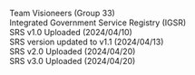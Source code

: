 Team Visioneers (Group 33)     
Integrated Government Service Registry (IGSR)  
SRS v1.0 Uploaded (2024/04/10)    
SRS version updated to v1.1  (2024/04/13)  
SRS v2.0 Uploaded (2024/04/20)     
SRS v3.0 Uploaded (2024/04/20) 
